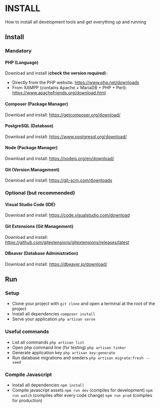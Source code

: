 # INSTALL

How to install all development tools and get everything up and running

## Install

### Mandatory

#### PHP (Language)

Download and install (**check the version required**):

- Directly from the PHP website: https://www.php.net/downloads
- From XAMPP (contains Apache + MariaDB + PHP + Perl): https://www.apachefriends.org/download.html

#### Composer (Package Manager)

Download and install: https://getcomposer.org/download/

#### PostgreSQL (Database)

Download and install: https://www.postgresql.org/download/

#### Node (Package Manager)

Download and install: https://nodejs.org/en/download/

#### Git (Version Management)

Download and install: https://git-scm.com/downloads

### Optional (but recommended)

#### Visual Studio Code (IDE)

Download and install: https://code.visualstudio.com/download

#### Git Extensions (Git Management)

Download and install: https://github.com/gitextensions/gitextensions/releases/latest

#### DBeaver (Database Administration)

Download and install: https://dbeaver.io/download/

## Run

### Setup

- Clone your project with `git clone` and open a terminal at the root of the project
- Install all dependencies
  `composer install`
- Serve your application
  `php artisan serve`

### Useful commands

- List all commands
  `php artisan list`
- Open php command line (for testing)
  `php artisan tinker`
- Generate application key
  `php artisan key:generate`
- Run database migrations and seeders
  `php artisan migrate:fresh --seed`

### Compile Javascript

- Install all dependencies
  `npm install`
- Compile javascript assets
  `npm run dev` (compiles for development)
  `npm run watch` (compiles after every code change)
  `npm run prod` (compiles for production)
